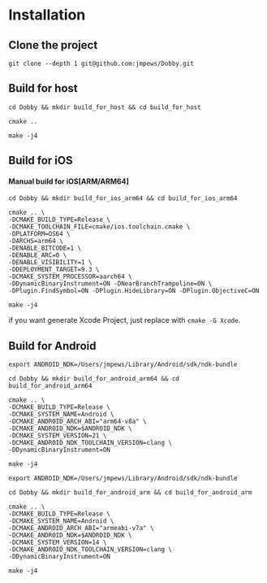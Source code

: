 # Installation

## Clone the project

```
git clone --depth 1 git@github.com:jmpews/Dobby.git
```

## Build for host

```
cd Dobby && mkdir build_for_host && cd build_for_host

cmake ..

make -j4
```

## Build for iOS

#### Manual build for iOS[ARM/ARM64]

```
cd Dobby && mkdir build_for_ios_arm64 && cd build_for_ios_arm64

cmake .. \
-DCMAKE_BUILD_TYPE=Release \
-DCMAKE_TOOLCHAIN_FILE=cmake/ios.toolchain.cmake \
-DPLATFORM=OS64 \
-DARCHS=arm64 \
-DENABLE_BITCODE=1 \
-DENABLE_ARC=0 \
-DENABLE_VISIBILITY=1 \
-DDEPLOYMENT_TARGET=9.3 \
-DCMAKE_SYSTEM_PROCESSOR=aarch64 \
-DDynamicBinaryInstrument=ON -DNearBranchTrampoline=ON \
-DPlugin.FindSymbol=ON -DPlugin.HideLibrary=ON -DPlugin.ObjectiveC=ON

make -j4
```

if you want generate Xcode Project, just replace with `cmake -G Xcode`.

## Build for Android

```
export ANDROID_NDK=/Users/jmpews/Library/Android/sdk/ndk-bundle

cd Dobby && mkdir build_for_android_arm64 && cd build_for_android_arm64

cmake .. \
-DCMAKE_BUILD_TYPE=Release \
-DCMAKE_SYSTEM_NAME=Android \
-DCMAKE_ANDROID_ARCH_ABI="arm64-v8a" \
-DCMAKE_ANDROID_NDK=$ANDROID_NDK \
-DCMAKE_SYSTEM_VERSION=21 \
-DCMAKE_ANDROID_NDK_TOOLCHAIN_VERSION=clang \
-DDynamicBinaryInstrument=ON

make -j4
```

```
export ANDROID_NDK=/Users/jmpews/Library/Android/sdk/ndk-bundle

cd Dobby && mkdir build_for_android_arm && cd build_for_android_arm

cmake .. \
-DCMAKE_BUILD_TYPE=Release \
-DCMAKE_SYSTEM_NAME=Android \
-DCMAKE_ANDROID_ARCH_ABI="armeabi-v7a" \
-DCMAKE_ANDROID_NDK=$ANDROID_NDK \
-DCMAKE_SYSTEM_VERSION=14 \
-DCMAKE_ANDROID_NDK_TOOLCHAIN_VERSION=clang \
-DDynamicBinaryInstrument=ON

make -j4
```
